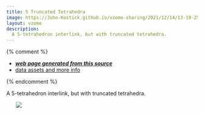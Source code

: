 ```yaml
---
title: 5 Truncated Tetrahedra
image: https://John-Kostick.github.io/vzome-sharing/2021/12/14/13-19-25-5 truncated tet/5 truncated tet.png
layout: vzome
description:
  A 5-tetrahedron interlink, but with truncated tetrahedra. 
---
```


{% comment %}
 - [***web page generated from this source***][post]
 - [data assets and more info][github]

[post]: <https://John-Kostick.github.io/vzome-sharing/2021/12/14/5 truncated tet-13-19-25.html>
[github]: <https://github.com/John-Kostick/vzome-sharing/tree/main/2021/12/14/13-19-25-5 truncated tet/>
{% endcomment %}

  A 5-tetrahedron interlink, but with truncated tetrahedra.

<vzome-viewer style="width: 87%; height: 60vh; margin: 5%"
      src="https://John-Kostick.github.io/vzome-sharing/2022/07/01/10-18-12-5-truncated-tet/5-truncated-tet.vZome" >
 <img src="https://John-Kostick.github.io/vzome-sharing/2022/07/01/10-18-12-5-truncated-tet/5-truncated-tet.png" />
</vzome-viewer>
